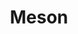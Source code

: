 ---
git: https://github.com/mesonbuild/meson
logohandle: mesonbuild
sort: mesonbuild
title: Meson
website: https://mesonbuild.com/
---